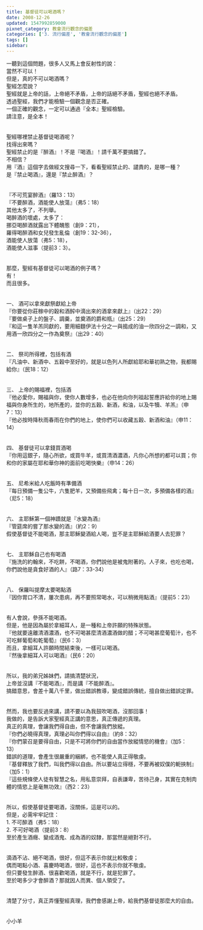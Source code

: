 ```yaml
---
title: 基督徒可以喝酒嗎？
date: 2008-12-26
updated: 1547992859000
pixnet_category: 教會流行觀念的偏差
categories: ['3. 流行偏差', '教會流行觀念的偏差']
tags: []
sidebar: 
---
```


<p>一聽到這個問題，很多人又馬上會反射性的說：<br/>當然不可以！<br/>但是，真的不可以喝酒嗎？<br/>聖經怎麼說？<br/><!--more-->聖經就是上帝的話，上帝絕不矛盾，上帝的話絕不矛盾，聖經也絕不矛盾。<br/>透過聖經，我們才能檢驗一個觀念是否正確。<br/>一個正確的觀念，一定可以通過『全本』聖經檢驗。<br/>請注意，是全本！<br/><br/><br/>聖經哪裡禁止基督徒喝酒呢？<br/>找得出來嗎？<br/>聖經禁止的是『醉酒』！不是『喝酒』！請千萬不要搞錯了。<br/>不相信？<br/>用『酒』這個字去做經文搜尋一下，看看聖經禁止的、譴責的，是哪一種？<br/>是『禁止喝酒』，還是『禁止醉酒』？<br/><br/><br/>『不可荒宴醉酒』（羅13：13）<br/>『不要醉酒，酒能使人放蕩』（弗5：18）<br/>其他太多了，不列舉。<br/>喝醉酒的壞處，太多了：<br/>挪亞喝醉酒就露出下體醜態（創9：21），<br/>羅得喝醉酒和女兒發生亂倫（創19：32-36），<br/>酒能使人放蕩（弗5：18），<br/>酒能使人滋事（提前3：3）。<br/><br/><br/>那麼，聖經有基督徒可以喝酒的例子嗎？<br/>有！<br/>而且很多。<br/><br/><br/>一、	酒可以拿來獻祭獻給上帝<br/>『你要從你莊稼中的穀和酒醡中滴出來的酒拿來獻上』（出22：29）<br/>『要做桌子上的盤子、調羹，並奠酒的爵和瓶』（出25：29）<br/>『和這一隻羊羔同獻的，要用細麵伊法十分之一與搗成的油一欣四分之一調和，又用酒一欣四分之一作為奠祭』（出29：40）<br/><br/><br/>二、	祭司所得裡，包括有酒<br/>『凡油中、新酒中、五穀中至好的，就是以色列人所獻給耶和華初熟之物，我都賜給你』（民18：12）<br/><br/><br/>三、	上帝的賜福裡，包括酒<br/>『他必愛你，賜福與你，使你人數增多，也必在他向你列祖起誓應許給你的地上賜福與你身所生的，地所產的，並你的五穀、新酒，和油，以及牛犢、羊羔』（申7：13）<br/>『他必按時降秋雨春雨在你們的地上，使你們可以收藏五穀、新酒和油』（申11：14）<br/><br/><br/>四、	基督徒可以拿錢買酒喝<br/>『你用這銀子，隨心所欲，或買牛羊，或買清酒濃酒，凡你心所想的都可以買；你和你的家屬在耶和華你神的面前吃喝快樂』（申14：26）<br/><br/><br/>五、	尼希米給人吃飯時有準備酒<br/>『每日預備一隻公牛，六隻肥羊，又預備些飛禽；每十日一次，多預備各樣的酒』（尼5：18）<br/><br/><br/>六、	主耶穌第一個神蹟就是『水變為酒』<br/>『管筵席的嘗了那水變的酒』（約2：9）<br/>假使基督徒不能喝酒，那主耶穌變酒給人喝，豈不是主耶穌給酒要人去犯罪？<br/><br/><br/>七、	主耶穌自己也有喝酒<br/>『施洗的約翰來，不吃餅，不喝酒，你們說他是被鬼附著的。人子來，也吃也喝，你們說他是貪食好酒的人』（路7：33-34）<br/><br/><br/>八、	保羅叫提摩太要喝點酒<br/>『因你胃口不清，屢次患病，再不要照常喝水，可以稍微用點酒』（提前5：23）<br/><br/><br/>有人會說，參孫不能喝酒。<br/>但是，他是因為屬於拿細耳人，是一種和上帝許願的特殊狀態。<br/>『他就要遠離清酒濃酒，也不可喝甚麼清酒濃酒做的醋；不可喝甚麼葡萄汁，也不可吃鮮葡萄和乾葡萄』（民6：3）<br/>而且，拿細耳人許願時間結束後，一樣可以喝酒。<br/>『然後拿細耳人可以喝酒』（民6：20）<br/><br/><br/>所以，我的弟兄姊妹們，請搞清楚狀況，<br/>上帝並沒講『不能喝酒』，而是講『不能醉酒』。<br/>搞錯意思，會差十萬八千里，做出錯誤教導，變成錯誤傳統，擅自做出錯誤定罪。<br/><br/><br/>然而，我也要反過來講，請不要以為我鼓吹喝酒，沒那回事！<br/>我做的，是告訴大家聖經真正講的意思，真正傳遞的真理。<br/>真正的真理，會讓我們得自由，但不會讓我們放縱。<br/>『你們必曉得真理，真理必叫你們得以自由』（約8：32）<br/>『你們蒙召是要得自由，只是不可將你們的自由當作放縱情慾的機會』（加5：13）<br/>錯誤的道理，會產生很嚴重的綑綁，也不能使人真正得敬虔。<br/>『基督釋放了我們，叫我們得以自由。所以要站立得穩，不要再被奴僕的軛挾制』（加5：1）<br/>『這些規條使人徒有智慧之名，用私意崇拜，自表謙卑，苦待己身，其實在克制肉體的情慾上是毫無功效』（西2：23）<br/><br/><br/>所以，假使基督徒要喝酒，沒關係，這是可以的。<br/>但是，必需牢牢記住：<br/>1. 不可醉酒（弗5：18）<br/>2. 不可好喝酒（提前3：8）<br/>至於產生酒癮、變成酒鬼、成為酒的奴隸，那當然是絕對不行。<br/><br/><br/>滴酒不沾、絕不喝酒，很好，但這不表示你就比較敬虔；<br/>偶而喝點小酒、喜慶時喝酒，很好，這也不表示你就不敬虔。<br/>但只要發生醉酒、很喜歡喝酒，就是不行，就是犯罪了。<br/>至於喝多少才會醉酒？那就因人而異、個人領受了。<br/><br/><br/>清楚了分寸，真正弄懂聖經真理，我們會感謝上帝，給我們基督徒那麼大的自由。<br/><br/><br/>小小羊<br/>
</p>